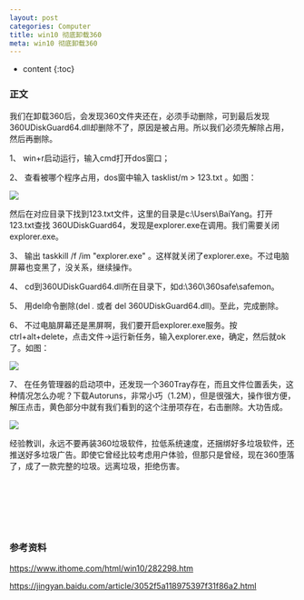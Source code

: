 ```yaml
---
layout: post
categories: Computer
title: win10 彻底卸载360 
meta: win10 彻底卸载360 
---
```

* content
{:toc}

### 正文

我们在卸载360后，会发现360文件夹还在，必须手动删除，可到最后发现360UDiskGuard64.dll却删除不了，原因是被占用。所以我们必须先解除占用，然后再删除。

1、 win+r启动运行，输入cmd打开dos窗口；

2、 查看被哪个程序占用，dos窗中输入  tasklist/m > 123.txt  。如图：

![](http://s14.sinaimg.cn/mw690/001XbchKzy7ggr0vHUF0d)

然后在对应目录下找到123.txt文件，这里的目录是c:\Users\BaiYang。打开123.txt查找 360UDiskGuard64，发现是explorer.exe在调用。我们需要关闭explorer.exe。

3、 输出 taskkill /f /im "explorer.exe" 。这样就关闭了explorer.exe。不过电脑屏幕也变黑了，没关系，继续操作。

4、 cd到360UDiskGuard64.dll所在目录下，如d:\360\360safe\safemon。

5、 用del命令删除(del *.* 或者 del 360UDiskGuard64.dll)。至此，完成删除。

6、 不过电脑屏幕还是黑屏啊，我们要开启explorer.exe服务。按ctrl+alt+delete，点击文件->运行新任务，输入explorer.exe，确定，然后就ok了。如图：

![](http://s15.sinaimg.cn/mw690/001XbchKzy7ggrHqKxE5e)

7、 在任务管理器的启动项中，还发现一个360Tray存在，而且文件位置丢失，这种情况怎么办呢？下载Autoruns，非常小巧（1.2M），但是很强大，操作很方便，解压点击，黄色部分中就有我们看到的这个注册项存在，右击删除。大功告成。

![](http://s13.sinaimg.cn/mw690/001XbchKzy7gtndtJqA6c)

经验教训，永远不要再装360垃圾软件，拉低系统速度，还捆绑好多垃圾软件，还推送好多垃圾广告。即使它曾经比较考虑用户体验，但那只是曾经，现在360堕落了，成了一款完整的垃圾。远离垃圾，拒绝伤害。

<br/><br/><br/><br/><br/>
### 参考资料

<https://www.ithome.com/html/win10/282298.htm>

<https://jingyan.baidu.com/article/3052f5a118975397f31f86a2.html>



